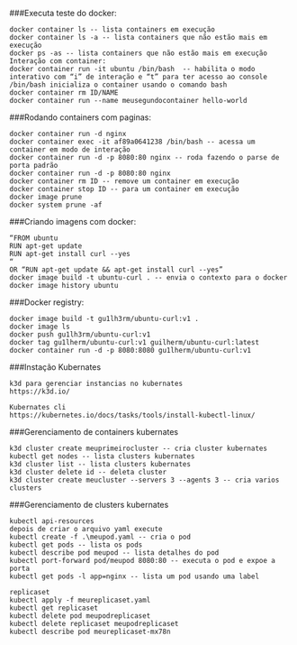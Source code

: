 ###Executa teste do docker:


````docker container run hello-world --executa docker
docker container ls -- lista containers em execução
docker container ls -a -- lista containers que não estão mais em execução
docker ps -as -- lista containers que não estão mais em execução
Interação com container:
docker container run -it ubuntu /bin/bash  -- habilita o modo interativo com “i” de interação e “t” para ter acesso ao console /bin/bash inicializa o container usando o comando bash
docker container rm ID/NAME
docker container run --name meusegundocontainer hello-world
````

###Rodando containers com paginas:
````docker container run nginx -- executa o container de forma não interativa e continua
docker container run -d nginx  
docker container exec -it af89a0641238 /bin/bash -- acessa um container em modo de interação
docker container run -d -p 8080:80 nginx -- roda fazendo o parse de porta padrão
docker container run -d -p 8080:80 nginx
docker container rm ID -- remove um container em execução
docker container stop ID -- para um container em execução
docker image prune
docker system prune -af
````

###Criando imagens com docker:
````Dockerfile:
“FROM ubuntu
RUN apt-get update
RUN apt-get install curl --yes
“
OR “RUN apt-get update && apt-get install curl --yes”
docker image build -t ubuntu-curl . -- envia o contexto para o docker
docker image history ubuntu
````

###Docker registry:
````docker login --configura as credenciais do docker
docker image build -t gu1lh3rm/ubuntu-curl:v1 .
docker image ls
docker push gu1lh3rm/ubuntu-curl:v1
docker tag gu1lherm/ubuntu-curl:v1 guilherm/ubuntu-curl:latest
docker container run -d -p 8080:8080 gu1lherm/ubuntu-curl:v1
````

###Instação Kubernates
````
k3d para gerenciar instancias no kubernates
https://k3d.io/

Kubernates cli
https://kubernetes.io/docs/tasks/tools/install-kubectl-linux/
````

###Gerenciamento de containers kubernates
````
k3d cluster create meuprimeirocluster -- cria cluster kubernates
kubectl get nodes -- lista clusters kubernates
k3d cluster list -- lista clusters kubernates
k3d cluster delete id -- deleta cluster 
k3d cluster create meucluster --servers 3 --agents 3 -- cria varios clusters
````

###Gerenciamento de clusters kubernates
````
kubectl api-resources
depois de criar o arquivo yaml execute
kubectl create -f .\meupod.yaml -- cria o pod
kubectl get pods -- lista os pods
kubectl describe pod meupod -- lista detalhes do pod
kubectl port-forward pod/meupod 8080:80 -- executa o pod e expoe a porta
kubectl get pods -l app=nginx -- lista um pod usando uma label

replicaset
kubectl apply -f meureplicaset.yaml
kubectl get replicaset
kubectl delete pod meupodreplicaset
kubectl delete replicaset meupodreplicaset
kubectl describe pod meureplicaset-mx78n
````

